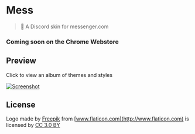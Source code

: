 # Mess

> 💬 A Discord skin for messenger.com

### Coming soon on the Chrome Webstore

## Preview

Click to view an album of themes and styles

[![Screenshot](http://i.imgur.com/C0129sl.jpg)](http://imgur.com/a/ehPMQ)

## License

Logo made by [Freepik](http://www.freepik.com) from [www.flaticon.com](http://www.flaticon.com) is licensed by [CC 3.0 BY](http://creativecommons.org/licenses/by/3.0/)
